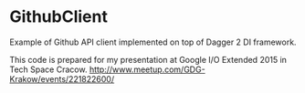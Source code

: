 # GithubClient
Example of Github API client implemented on top of Dagger 2 DI framework. 

This code is prepared for my presentation at Google I/O Extended 2015 in Tech Space Cracow. http://www.meetup.com/GDG-Krakow/events/221822600/

